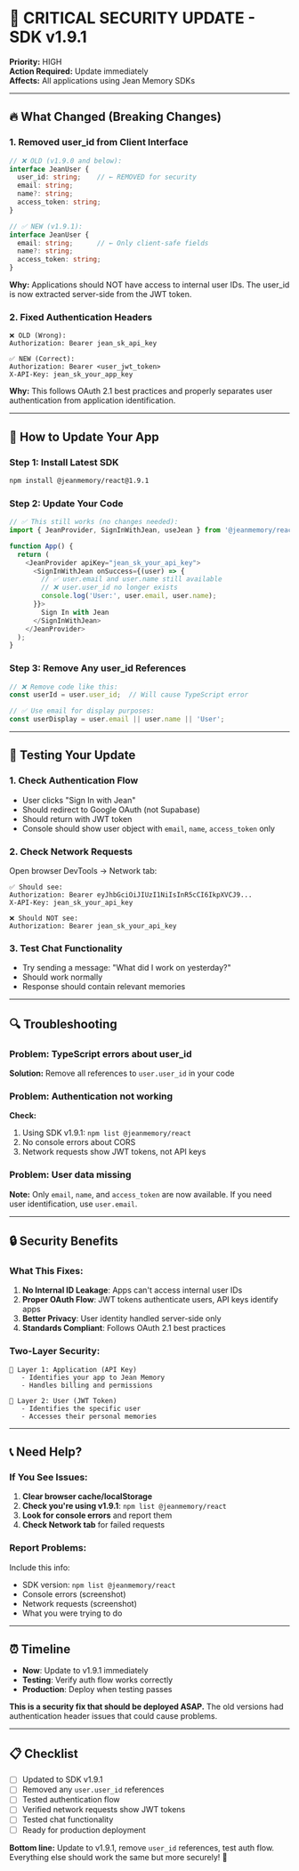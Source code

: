 # 🚨 CRITICAL SECURITY UPDATE - SDK v1.9.1

**Priority:** HIGH  
**Action Required:** Update immediately  
**Affects:** All applications using Jean Memory SDKs

---

## 🔥 What Changed (Breaking Changes)

### 1. **Removed user_id from Client Interface**
```typescript
// ❌ OLD (v1.9.0 and below):
interface JeanUser {
  user_id: string;    // ← REMOVED for security
  email: string;
  name?: string;
  access_token: string;
}

// ✅ NEW (v1.9.1):
interface JeanUser {
  email: string;      // ← Only client-safe fields
  name?: string;
  access_token: string;
}
```

**Why:** Applications should NOT have access to internal user IDs. The user_id is now extracted server-side from the JWT token.

### 2. **Fixed Authentication Headers**
```http
❌ OLD (Wrong):
Authorization: Bearer jean_sk_api_key

✅ NEW (Correct):
Authorization: Bearer <user_jwt_token>
X-API-Key: jean_sk_your_app_key
```

**Why:** This follows OAuth 2.1 best practices and properly separates user authentication from application identification.

---

## 🚀 How to Update Your App

### Step 1: Install Latest SDK
```bash
npm install @jeanmemory/react@1.9.1
```

### Step 2: Update Your Code
```typescript
// ✅ This still works (no changes needed):
import { JeanProvider, SignInWithJean, useJean } from '@jeanmemory/react';

function App() {
  return (
    <JeanProvider apiKey="jean_sk_your_api_key">
      <SignInWithJean onSuccess={(user) => {
        // ✅ user.email and user.name still available
        // ❌ user.user_id no longer exists
        console.log('User:', user.email, user.name);
      }}>
        Sign In with Jean
      </SignInWithJean>
    </JeanProvider>
  );
}
```

### Step 3: Remove Any user_id References
```typescript
// ❌ Remove code like this:
const userId = user.user_id;  // Will cause TypeScript error

// ✅ Use email for display purposes:
const userDisplay = user.email || user.name || 'User';
```

---

## 🧪 Testing Your Update

### 1. **Check Authentication Flow**
- User clicks "Sign In with Jean"
- Should redirect to Google OAuth (not Supabase)
- Should return with JWT token
- Console should show user object with `email`, `name`, `access_token` only

### 2. **Check Network Requests**
Open browser DevTools → Network tab:
```http
✅ Should see:
Authorization: Bearer eyJhbGciOiJIUzI1NiIsInR5cCI6IkpXVCJ9...
X-API-Key: jean_sk_your_api_key

❌ Should NOT see:
Authorization: Bearer jean_sk_your_api_key
```

### 3. **Test Chat Functionality**
- Try sending a message: "What did I work on yesterday?"
- Should work normally
- Response should contain relevant memories

---

## 🔍 Troubleshooting

### Problem: TypeScript errors about user_id
**Solution:** Remove all references to `user.user_id` in your code

### Problem: Authentication not working
**Check:**
1. Using SDK v1.9.1: `npm list @jeanmemory/react`
2. No console errors about CORS
3. Network requests show JWT tokens, not API keys

### Problem: User data missing
**Note:** Only `email`, `name`, and `access_token` are now available. If you need user identification, use `user.email`.

---

## 🔒 Security Benefits

### What This Fixes:
1. **No Internal ID Leakage**: Apps can't access internal user IDs
2. **Proper OAuth Flow**: JWT tokens authenticate users, API keys identify apps
3. **Better Privacy**: User identity handled server-side only
4. **Standards Compliant**: Follows OAuth 2.1 best practices

### Two-Layer Security:
```
🔑 Layer 1: Application (API Key)
   - Identifies your app to Jean Memory
   - Handles billing and permissions
   
👤 Layer 2: User (JWT Token)  
   - Identifies the specific user
   - Accesses their personal memories
```

---

## 📞 Need Help?

### If You See Issues:
1. **Clear browser cache/localStorage**
2. **Check you're using v1.9.1**: `npm list @jeanmemory/react`
3. **Look for console errors** and report them
4. **Check Network tab** for failed requests

### Report Problems:
Include this info:
- SDK version: `npm list @jeanmemory/react`  
- Console errors (screenshot)
- Network requests (screenshot)
- What you were trying to do

---

## ⏰ Timeline

- **Now**: Update to v1.9.1 immediately
- **Testing**: Verify auth flow works correctly  
- **Production**: Deploy when testing passes

**This is a security fix that should be deployed ASAP.** The old versions had authentication header issues that could cause problems.

---

## 📋 Checklist

- [ ] Updated to SDK v1.9.1
- [ ] Removed any `user.user_id` references  
- [ ] Tested authentication flow
- [ ] Verified network requests show JWT tokens
- [ ] Tested chat functionality
- [ ] Ready for production deployment

**Bottom line:** Update to v1.9.1, remove `user_id` references, test auth flow. Everything else should work the same but more securely! 🔐